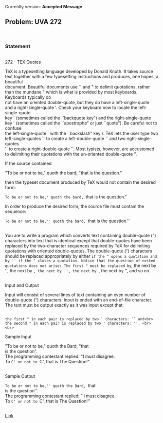 <div class="align-justify">
Currently version: <b>Accepted Message</b><br>
<h2>Problem: UVA 272</h2>
<br>
<h3>Statement</h3><br>
272 - TEX Quotes<br>
<p>
 TeX is a typesetting language developed by Donald Knuth. It takes source text together with a few typesetting instructions and produces, one hopes, a beautiful <br>document. Beautiful documents use `` and " to delimit quotations, rather than the mundane " which is what is provided by most keyboards. Keyboards typically do <br>not have an oriented double-quote, but they do have a left-single-quote ` and a right-single-quote '. Check your keyboard now to locate the left-single-quote <br>key ` (sometimes called the ``backquote key") and the right-single-quote key ' (sometimes called the ``apostrophe" or just ``quote"). Be careful not to confuse <br>the left-single-quote ` with the ``backslash" key \. TeX lets the user type two left-single-quotes `` to create a left-double-quote `` and two right-single-quotes <br>'' to create a right-double-quote ''. Most typists, however, are accustomed to delimiting their quotations with the un-oriented double-quote ".<br>

If the source contained<br>

"To be or not to be," quoth the bard, "that is the question."<br>

then the typeset document produced by TeX would not contain the desired form:<br>

``To be or not to be," quoth the bard, ``that is the question."<br>

In order to produce the desired form, the source file must contain the sequence:<br>

``To be or not to be,'' quoth the bard, ``that is the question.''<br><br>

You are to write a program which converts text containing double-quote (") characters into text that is identical except that double-quotes have been replaced by the two-character sequences required by TeX for delimiting quotations with oriented double-quotes. The double-quote (") characters should be replaced appropriately by either `` if the " opens a quotation and by '' if the " closes a quotation. Notice that the question of nested quotations does not arise: The first " must be replaced by ``, the next by '', the next by ``, the next by '', the next by ``, the next by '', and so on.<br><br>

Input and Output<br>

Input will consist of several lines of text containing an even number of double-quote (") characters. Input is ended with an end-of-file character. The text must be output exactly as it was input except that:<br><br>

    the first " in each pair is replaced by two ` characters: `` and<br>
    the second " in each pair is replaced by two ' characters: ''. <br><br>

Sample Input<br>

"To be or not to be," quoth the Bard, "that<br>
is the question".<br>
The programming contestant replied: "I must disagree.<br>
To `C' or not to `C', that is The Question!"<br><br>

Sample Output<br>

``To be or not to be,'' quoth the Bard, ``that<br>
is the question''.<br>
The programming contestant replied: ``I must disagree.<br>
To `C' or not to `C', that is The Question!''<br>

<br>
<a href="http://uva.onlinejudge.org/index.php?option=com_onlinejudge&Itemid=8&page=show_problem&problem=208">Link</a>
</div>